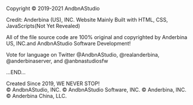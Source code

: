 Copyright © 2019-2021 AndbnAStudio

Credit: Anderbina (US), INC.
Website Mainly Built with HTML, CSS, JavaScripts(Not Yet Revealed)

All of the file source code are 100% original and copyrighted by Anderbina US, INC.and AndbnAStudio Software Development!

Vote for language on Twitter @AndbnAStudio, @realanderbina, @anderbinaserver, and @anbnastudiosfw

...END...

Created Since 2019, WE NEVER STOP!  
© AndbnAStudio, INC.
© AndbnAStudio Software, INC.
© Anderbina, INC.
© Anderbina China, LLC.
